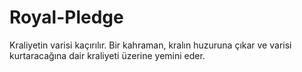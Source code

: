 # Royal-Pledge
Kraliyetin varisi kaçırılır. 
Bir kahraman, kralın huzuruna çıkar ve varisi kurtaracağına dair kraliyeti üzerine yemini eder.
